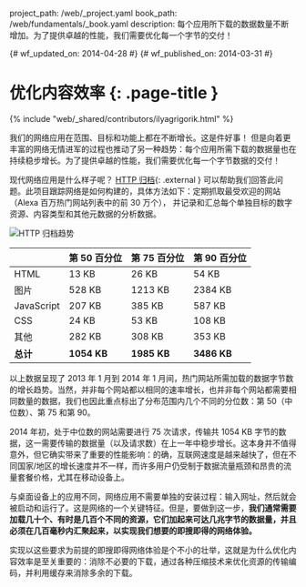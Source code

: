 project_path: /web/_project.yaml
book_path: /web/fundamentals/_book.yaml
description: 每个应用所下载的数据数量不断增加。为了提供卓越的性能，我们需要优化每一个字节的交付！

{# wf_updated_on: 2014-04-28 #}
{# wf_published_on: 2014-03-31 #}

# 优化内容效率 {: .page-title }

{% include "web/_shared/contributors/ilyagrigorik.html" %}



我们的网络应用在范围、目标和功能上都在不断增长。这是件好事！ 但是向着更丰富的网络无情进军的过程也推动了另一种趋势：每个应用所需下载的数据量也在持续稳步增长。为了提供卓越的性能，我们需要优化每一个字节数据的交付！


现代网络应用是什么样子呢？ [HTTP 归档](http://httparchive.org/){: .external } 可以帮助我们回答此问题。此项目跟踪网络是如何构建的，具体方法如下：定期抓取最受欢迎的网站（Alexa 百万热门网站列表中的前 30 万个）， 并记录和汇总每个单独目标的数字资源、内容类型和其他元数据的分析数据。

<img src="images/http-archive-trends.png" class="center" alt="HTTP 归档趋势">

<table>
<thead>
  <tr>
    <th></th>
    <th>第 50 百分位</th>
    <th>第 75 百分位</th>
    <th>第 90 百分位</th>
  </tr>
</thead>
<tr>
  <td data-th="类型">HTML</td>
  <td data-th="50%">13 KB</td>
  <td data-th="75%">26 KB</td>
  <td data-th="90%">54 KB</td>
</tr>
<tr>
  <td data-th="类型">图片</td>
  <td data-th="50%">528 KB</td>
  <td data-th="75%">1213 KB</td>
  <td data-th="90%">2384 KB</td>
</tr>
<tr>
  <td data-th="类型">JavaScript</td>
  <td data-th="50%">207 KB</td>
  <td data-th="75%">385 KB</td>
  <td data-th="90%">587 KB</td>
</tr>
<tr>
  <td data-th="类型">CSS</td>
  <td data-th="50%">24 KB</td>
  <td data-th="75%">53 KB</td>
  <td data-th="90%">108 KB</td>
</tr>
<tr>
  <td data-th="类型">其他</td>
  <td data-th="50%">282 KB</td>
  <td data-th="75%">308 KB</td>
  <td data-th="90%">353 KB</td>
</tr>
<tr>
  <td data-th="类型"><strong>总计</strong></td>
  <td data-th="50%"><strong>1054 KB</strong></td>
  <td data-th="75%"><strong>1985 KB</strong></td>
  <td data-th="90%"><strong>3486 KB</strong></td>
</tr>
</table>

以上数据呈现了 2013 年 1 月到 2014 年 1 月间，热门网站所需加载的数据字节数的增长趋势。当然，并非每个网站都以相同的速率增长，也并非每个网站都需要相同数量的数据，我们也因此重点标出了分布范围内几个不同的分位数：第 50（中位数）、第 75 和第 90。

2014 年初，处于中位数的网站需要进行 75 次请求，传输共 1054 KB 字节的数据，这一需要传输的数据量（以及请求数）在上一年中稳步增长。这本身并不值得意外，但它确实带来了重要的性能影响：的确，互联网速度是越来越快了，但在不同国家/地区的增长速度并不一样，而许多用户仍受制于数据流量瓶颈和昂贵的流量套餐价格，尤其在移动设备上。

与桌面设备上的应用不同，网络应用不需要单独的安装过程：输入网址，然后就会被启动和运行了。这是网络的一个关键特征。但是，要做到这一步，**我们通常需要加载几十个、有时是几百个不同的资源，它们加起来可达几兆字节的数据量，并且必须在几百毫秒内汇聚起来，以实现我们想要的即搜即得的网络体验。**

实现以这些要求为前提的即搜即得网络体验是个不小的壮举，这就是为什么优化内容效率是至关重要的：消除不必要的下载，通过各种压缩技术来优化资源的传输编码，并利用缓存来消除多余的下载。


